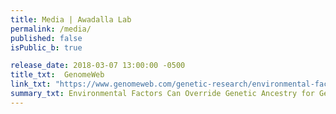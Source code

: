 ```yaml
---
title: Media | Awadalla Lab
permalink: /media/
published: false
isPublic_b: true

release_date: 2018-03-07 13:00:00 -0500
title_txt: 	GenomeWeb
link_txt: "https://www.genomeweb.com/genetic-research/environmental-factors-can-override-genetic-ancestry-gene-expression-linked-disease"
summary_txt: Environmental Factors Can Override Genetic Ancestry for Gene Expression Linked to Disease
---
```

